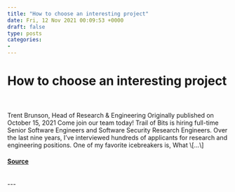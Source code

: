 ```yaml
---
title: "How to choose an interesting project"
date: Fri, 12 Nov 2021 00:09:53 +0000
draft: false
type: posts
categories: 
- 
---
```

# How to choose an interesting project

<br/>

<br/>
Trent Brunson, Head of Research & Engineering Originally published on October 15, 2021 Come join our team today! Trail of Bits is hiring full-time Senior Software Engineers and Software Security Research Engineers. Over the last nine years, I’ve interviewed hundreds of applicants for research and engineering positions. One of my favorite icebreakers is, What \[…\]

#### [Source](https://blog.trailofbits.com/2021/11/12/how-to-choose-an-interesting-project/)

<br/>
---
